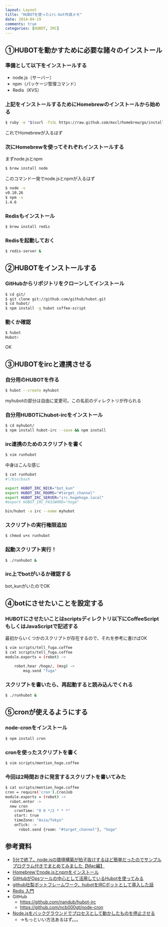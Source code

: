 ```yaml
---
layout: Layout
title: "HUBOTを使ったirc-bot作成メモ"
date: 2014-04-19
comments: true
categories: [HUBOT, IRC]
---
```


## ①HUBOTを動かすために必要な諸々のインストール
### 準備として以下をインストールする
* node.js（サーバー）
* npm（パッケージ管理コマンド）
* Redis（KVS）

### 上記をインストールするためにHomebrewのインストールから始める

```bash
$ ruby -e "$(curl -fsSL https://raw.github.com/mxcl/homebrew/go/install)"
```

これでHomebrewが入るはず

### 次にHomebrewを使ってそれぞれインストールする
まずnode.jsとnpm

```bash
$ brew install node
```

このコマンド一発でnode.jsとnpmが入るはず

```bash
$ node -v
v0.10.26
$ npm -v
1.4.6
```

### Redisもインストール

```bash
$ brew install redis
```

### Redisを起動しておく

```bash
$ redis-server &
```

## ②HUBOTをインストールする
### GitHubからリポジトリをクローンしてインストール

```bash
$ cd git/
$ git clone git://github.com/github/hubot.git
$ cd hubot/
$ npm install -g hubot coffee-script

```

### 動くか確認

```bash
$ hubot
Hubot> 
```

OK

## ③HUBOTをircと連携させる
### 自分用のHUBOTを作る

```bash
$ hubot --create myhubot
```

myhubotの部分は自由に変更可。この名前のディレクトリが作られる

### 自分用HUBOTにhubot-ircをインストール

```bash
$ cd myhubot/
$ npm install hubot-irc --save && npm install
```

### irc連携のためのスクリプトを書く

```bash
$ vim runhubot
```

中身はこんな感じ

```bash
$ cat runhubot
#!/bin/bash

export HUBOT_IRC_NICK="bot_kun"
export HUBOT_IRC_ROOMS="#target_channel"
export HUBOT_IRC_SERVER="irc.hogehoge.local"
#export HUBOT_IRC_PASSWORD="hoge"

bin/hubot -a irc --name myhubot
```

### スクリプトの実行権限追加

```bash
$ chmod u+x runhubot 
```

### 起動スクリプト実行！

```bash
$ ./runhubot &
```

### irc上でbotがいるか確認する
bot_kunがいたのでOK

## ④botにさせたいことを設定する
### HUBOTにさせたいことはscriptsディレクトリ以下にCoffeeScriptもしくはJavaScriptで記述する
最初からいくつかのスクリプトが存在するので、それを参考に書けばOK

```bash
$ vim scripts/tell_fuga.coffee
$ cat scripts/tell_fuga.coffee
module.exports = (robot) ->

	robot.hear /hoge/, (msg) ->
		msg.send "fuga"
```

### スクリプトを書いたら、再起動すると読み込んでくれる

```bash
$ ./runhubot &
```

## ⑤cronが使えるようにする
### node-cronをインストール

```bash
$ npm install cron
```

### cronを使ったスクリプトを書く

```bash
$ vim scripts/mention_hoge.coffee
```

### 今回は2時間おきに発言するスクリプトを書いてみた

```bash
$ cat scripts/mention_hoge.coffee 
cron = require('cron').CronJob
module.exports = (robot) ->
  robot.enter ->
  new cron
    cronTime: "0 0 */2 * * *"
    start: true
    timeZone: "Asia/Tokyo"
    onTick: ->
      robot.send {room: "#target_channel"}, "hoge"
```


## 参考資料
* [5分で終了。node.jsの環境構築が拍子抜けするほど簡単だったのでサンプルプログラム付きでまとめてみました【Mac編】](http://www.tettori.net/post/293/)
* [Homebrewでnode.jsとnpmをインストール](http://bulblub.com/2013/04/20/install_nodejs_with_homebrew/)
* [GitHubがOpsツールの中心として活用しているHubotを使ってみる](http://tech-sketch.jp/2013/12/hubot-install-heroku.html)
* [github社製ボットフレームワーク、hubotをIRCボットとして導入した話](http://d.hatena.ne.jp/anatoo/20120204/1328368042)
* [Redis 入門](http://mayo.hatenablog.com/entry/2013/10/15/074237)
* GitHub
    * https://github.com/nandub/hubot-irc
    * https://github.com/ncb000gt/node-cron
* [Node.jsをバックグラウンドでプロセスとして動かしたものを停止させる](http://com4tis.net/2013/05/30/node-js-background-pid-stop/)
    * →もっといい方法あるはず。。。
